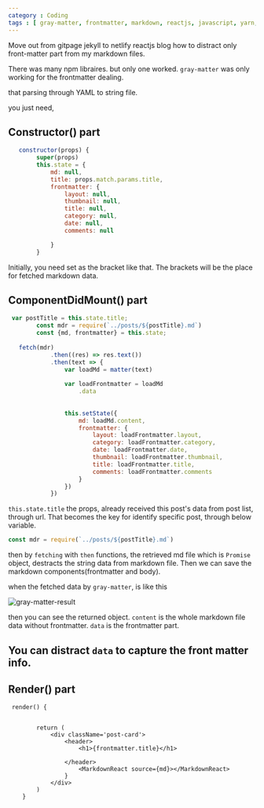 ```yaml
---
category : Coding
tags : [ gray-matter, frontmatter, markdown, reactjs, javascript, yarn, npm]
---
```


Move out from gitpage jekyll to netlify reactjs blog
how to distract only front-matter part from my markdown files.

There was many npm libraires.
but only one worked.
`gray-matter`
was only working for the frontmatter dealing.

that parsing through YAML to string file.

you just need, 

## Constructor() part

```js
   constructor(props) {
        super(props)
        this.state = {
            md: null,
            title: props.match.params.title,
            frontmatter: {
                layout: null,
                thumbnail: null,
                title: null,
                category: null,
                date: null,
                comments: null

            }
        }
```

Initially, you need set as the bracket like that.
The brackets will be the place for fetched markdown data.

## ComponentDidMount() part
```js
 var postTitle = this.state.title;
        const mdr = require(`../posts/${postTitle}.md`)
        const {md, frontmatter} = this.state;
 
   fetch(mdr)
            .then((res) => res.text())
            .then(text => {
                var loadMd = matter(text)
        
                var loadFrontmatter = loadMd
                    .data
             
          
                this.setState({
                    md: loadMd.content,
                    frontmatter: {
                        layout: loadFrontmatter.layout,
                        category: loadFrontmatter.category,
                        date: loadFrontmatter.date,
                        thumbnail: loadFrontmatter.thumbnail,
                        title: loadFrontmatter.title,
                        comments: loadFrontmatter.comments
                    }
                })
            })
```
`this.state.title` the props, already received this post's data from post list, through url. That becomes the key for identify specific post, through below variable.

```js
const mdr = require(`../posts/${postTitle}.md`)
```

then by `fetching` with `then` functions, the retrieved md file which is `Promise` object, destracts the string data from markdown file.
Then we can save the markdown components(frontmatter and body).

when the fetched data by `gray-matter`, is like this

![gray-matter-result](https://user-images.githubusercontent.com/35059428/66375219-7156bf00-e9df-11e9-9860-1c6882a19e74.png)

then you can see the returned object.
`content` is the whole markdown file data without frontmatter.
`data` is the frontmatter part.
##  You can distract `data` to capture the front matter info. 

## Render() part

```
 render() {
       
       
        return (
            <div className='post-card'>
                <header>
                    <h1>{frontmatter.title}</h1>
          
                </header>
                    <MarkdownReact source={md}></MarkdownReact>
                }
            </div>
        )
    }

```